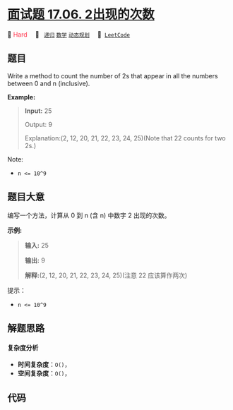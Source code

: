 # [面试题 17.06. 2出现的次数](https://leetcode.cn/problems/number-of-2s-in-range-lcci)

🔴 <font color=#ff334b>Hard</font>&emsp; 🔖&ensp; [`递归`](/leetcode/outline/tag/recursion.md) [`数学`](/leetcode/outline/tag/math.md) [`动态规划`](/leetcode/outline/tag/dynamic-programming.md)&emsp; 🔗&ensp;[`LeetCode`](https://leetcode.cn/problems/number-of-2s-in-range-lcci)


## 题目

Write a method to count the number of 2s that appear in all the numbers
between 0 and n (inclusive).

**Example:**

> 
> 
> 
> 
> 
> **Input:** 25
> 
> Output: 9
> 
> Explanation:(2, 12, 20, 21, 22, 23, 24, 25)(Note that 22 counts for two 2s.)

Note:

  * `n <= 10^9`


## 题目大意

编写一个方法，计算从 0 到 n (含 n) 中数字 2 出现的次数。

**示例:**

> 
> 
> 
> 
> 
> **输入:** 25
> 
> **输出:** 9
> 
> **解释:**(2, 12, 20, 21, 22, 23, 24, 25)(注意 22 应该算作两次)

提示：

  * `n <= 10^9`


## 解题思路

#### 复杂度分析

- **时间复杂度**：`O()`，
- **空间复杂度**：`O()`，

## 代码

```javascript

```